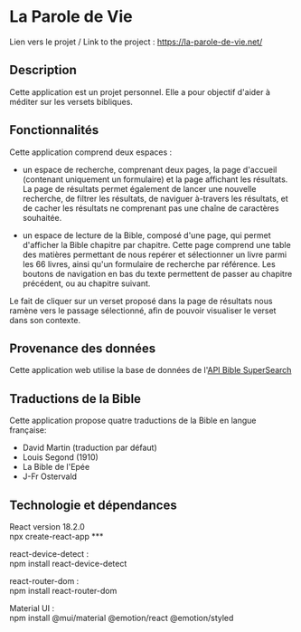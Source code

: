 # La Parole de Vie

Lien vers le projet / Link to the project :
https://la-parole-de-vie.net/

## Description

Cette application est un projet personnel. Elle a pour objectif d'aider à méditer sur les versets bibliques.

## Fonctionnalités

Cette application comprend deux espaces :

- un espace de recherche, comprenant deux pages, la page d'accueil (contenant uniquement un formulaire) et la page affichant les résultats. La page de résultats permet également de lancer une nouvelle recherche, de filtrer les résultats, de naviguer à-travers les résultats, et de cacher les résultats ne comprenant pas une chaîne de caractères souhaitée.

- un espace de lecture de la Bible, composé d'une page, qui permet d'afficher la Bible chapitre par chapitre. Cette page comprend une table des matières permettant de nous repérer et sélectionner un livre parmi les 66 livres, ainsi qu'un formulaire de recherche par référence. Les boutons de navigation en bas du texte permettent de passer au chapitre précédent, ou au chapitre suivant.

Le fait de cliquer sur un verset proposé dans la page de résultats nous ramène vers le passage sélectionné, afin de pouvoir visualiser le verset dans son contexte.

## Provenance des données

Cette application web utilise la base de données de l'[API Bible SuperSearch](https://www.biblesupersearch.com/)

## Traductions de la Bible

Cette application propose quatre traductions de la Bible en langue française:
- David Martin (traduction par défaut)
- Louis Segond (1910)
- La Bible de l'Epée
- J-Fr Ostervald

## Technologie et dépendances

React version 18.2.0  
npx create-react-app ***  
  
react-device-detect :   
npm install react-device-detect  

react-router-dom :  
npm install react-router-dom  

Material UI :  
npm install @mui/material @emotion/react @emotion/styled   